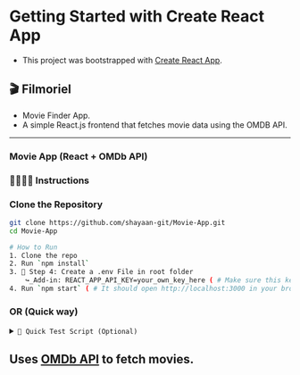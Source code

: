 # Getting Started with Create React App

- This project was bootstrapped with [Create React App](https://github.com/facebook/create-react-app).

## 🎬 Filmoriel
- Movie Finder App.
- A simple React.js frontend that fetches movie data using the OMDB API.

---

### Movie App (React + OMDb API)

### 👨🏻‍🏫📎 Instructions 

###  Clone the Repository
```bash
git clone https://github.com/shayaan-git/Movie-App.git
cd Movie-App

# How to Run
1. Clone the repo
2. Run `npm install`
3. 🔐 Step 4: Create a .env File in root folder
    ↪_Add-in: REACT_APP_API_KEY=your_own_key_here ( # Make sure this key matches your actual API key.)
4. Run `npm start` ( # It should open http://localhost:3000 in your browser with your app running!)

```
### OR (Quick way)
<details>
    <summary><code>🔧 Quick Test Script (Optional)</code></summary>
For Linux/Mac/Git Bash users:

↪ bash run-demo.sh

It will:
↪ Create a folder test-movie-app
↪ Clone your repo inside it
↪ Set up .env
↪ Install everything
↪ Start the app

</details>

## Uses [OMDb API](http://www.omdbapi.com/) to fetch movies.
